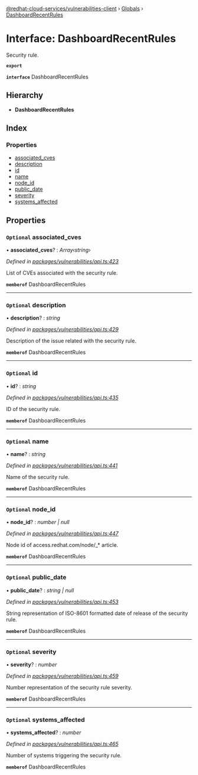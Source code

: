 [@redhat-cloud-services/vulnerabilities-client](../README.md) › [Globals](../globals.md) › [DashboardRecentRules](dashboardrecentrules.md)

# Interface: DashboardRecentRules

Security rule.

**`export`** 

**`interface`** DashboardRecentRules

## Hierarchy

* **DashboardRecentRules**

## Index

### Properties

* [associated_cves](dashboardrecentrules.md#optional-associated_cves)
* [description](dashboardrecentrules.md#optional-description)
* [id](dashboardrecentrules.md#optional-id)
* [name](dashboardrecentrules.md#optional-name)
* [node_id](dashboardrecentrules.md#optional-node_id)
* [public_date](dashboardrecentrules.md#optional-public_date)
* [severity](dashboardrecentrules.md#optional-severity)
* [systems_affected](dashboardrecentrules.md#optional-systems_affected)

## Properties

### `Optional` associated_cves

• **associated_cves**? : *Array‹string›*

*Defined in [packages/vulnerabilities/api.ts:423](https://github.com/RedHatInsights/javascript-clients/blob/master/packages/vulnerabilities/api.ts#L423)*

List of CVEs associated with the security rule.

**`memberof`** DashboardRecentRules

___

### `Optional` description

• **description**? : *string*

*Defined in [packages/vulnerabilities/api.ts:429](https://github.com/RedHatInsights/javascript-clients/blob/master/packages/vulnerabilities/api.ts#L429)*

Description of the issue related with the security rule.

**`memberof`** DashboardRecentRules

___

### `Optional` id

• **id**? : *string*

*Defined in [packages/vulnerabilities/api.ts:435](https://github.com/RedHatInsights/javascript-clients/blob/master/packages/vulnerabilities/api.ts#L435)*

ID of the security rule.

**`memberof`** DashboardRecentRules

___

### `Optional` name

• **name**? : *string*

*Defined in [packages/vulnerabilities/api.ts:441](https://github.com/RedHatInsights/javascript-clients/blob/master/packages/vulnerabilities/api.ts#L441)*

Name of the security rule.

**`memberof`** DashboardRecentRules

___

### `Optional` node_id

• **node_id**? : *number | null*

*Defined in [packages/vulnerabilities/api.ts:447](https://github.com/RedHatInsights/javascript-clients/blob/master/packages/vulnerabilities/api.ts#L447)*

Node id of access.redhat.com/node/_* article.

**`memberof`** DashboardRecentRules

___

### `Optional` public_date

• **public_date**? : *string | null*

*Defined in [packages/vulnerabilities/api.ts:453](https://github.com/RedHatInsights/javascript-clients/blob/master/packages/vulnerabilities/api.ts#L453)*

String representation of ISO-8601 formatted date of release of the security rule.

**`memberof`** DashboardRecentRules

___

### `Optional` severity

• **severity**? : *number*

*Defined in [packages/vulnerabilities/api.ts:459](https://github.com/RedHatInsights/javascript-clients/blob/master/packages/vulnerabilities/api.ts#L459)*

Number representation of the security rule severity.

**`memberof`** DashboardRecentRules

___

### `Optional` systems_affected

• **systems_affected**? : *number*

*Defined in [packages/vulnerabilities/api.ts:465](https://github.com/RedHatInsights/javascript-clients/blob/master/packages/vulnerabilities/api.ts#L465)*

Number of systems triggering the security rule.

**`memberof`** DashboardRecentRules
